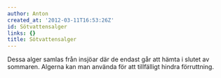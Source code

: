 ```yaml
---
author: Anton
created_at: '2012-03-11T16:53:26Z'
id: Sötvattensalger
links: {}
title: Sötvattensalger
---
```


Dessa alger samlas från insjöar där de endast går att hämta i slutet av sommaren. Algerna kan man
använda för att tillfälligt hindra förruttning.

